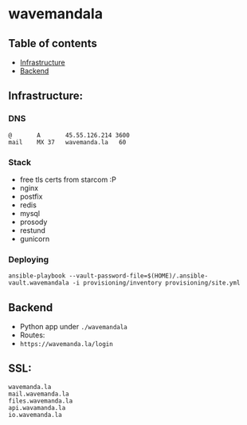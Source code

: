 # wavemandala

## Table of contents

* [Infrastructure](#Infrastructure)
* [Backend](#Backend)

## Infrastructure:

### DNS

```
@	    A   	45.55.126.214 3600
mail	MX 37	wavemanda.la   60
```

### Stack

* free tls certs from starcom :P
* nginx
* postfix
* redis
* mysql
* prosody
* restund
* gunicorn

### Deploying

```
ansible-playbook --vault-password-file=$(HOME)/.ansible-vault.wavemandala -i provisioning/inventory provisioning/site.yml
```

## Backend

* Python app under `./wavemandala`
* Routes:
 * `https://wavemanda.la/login`


## SSL:

```
wavemanda.la
mail.wavemanda.la
files.wavemanda.la
api.wavamanda.la
io.wavemanda.la
```
